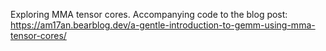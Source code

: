 Exploring MMA tensor cores. Accompanying code to the blog post: https://am17an.bearblog.dev/a-gentle-introduction-to-gemm-using-mma-tensor-cores/

